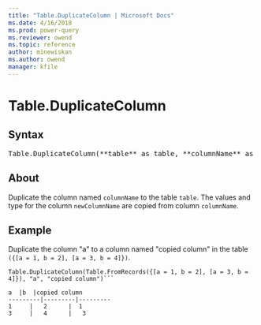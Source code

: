 ```yaml
---
title: "Table.DuplicateColumn | Microsoft Docs"
ms.date: 4/16/2018
ms.prod: power-query
ms.reviewer: owend
ms.topic: reference
author: minewiskan
ms.author: owend
manager: kfile
---
```

# Table.DuplicateColumn

## Syntax

<pre>
Table.DuplicateColumn(**table** as table, **columnName** as text,** newColumnName** as text, optional **columnType** as nullable type) as table
</pre>

## About
Duplicate the column named `columnName` to the table `table`. The values and type for the column `newColumnName` are copied from column `columnName`.

## Example
Duplicate the column "a" to a column named "copied column" in the table `({[a = 1, b = 2], [a = 3, b = 4]})`.

```powerquery-m
Table.DuplicateColumn(Table.FromRecords({[a = 1, b = 2], [a = 3, b = 4]}), "a", "copied column")```

a  |b  |copied column  
---------|---------|---------
1     |   2      |  1       
3     |   4      |   3      



  
